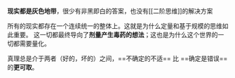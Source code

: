 **现实都是灰色地带**，很少有非黑即白的答案，也没有[[二阶思维]]的解决方案

所有的现实都存在一个连续统一的整体上。这就是为什么定量和基于规模的思维如此重要。 这一切都最终导向了**剂量产生毒药的想法**；这也是为什么这个世界的一切都需要量化。

真理总是介于两者（好的，坏的）之间，==不确定的不适== 比 ==确定是错误==的**更可取**。